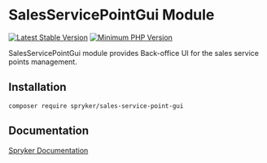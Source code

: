 # SalesServicePointGui Module
[![Latest Stable Version](https://poser.pugx.org/spryker/sales-service-point-gui/v/stable.svg)](https://packagist.org/packages/spryker/sales-service-point-gui)
[![Minimum PHP Version](https://img.shields.io/badge/php-%3E%3D%208.2-8892BF.svg)](https://php.net/)

SalesServicePointGui module provides Back-office UI for the sales service points management.

## Installation

```
composer require spryker/sales-service-point-gui
```

## Documentation

[Spryker Documentation](https://docs.spryker.com)
